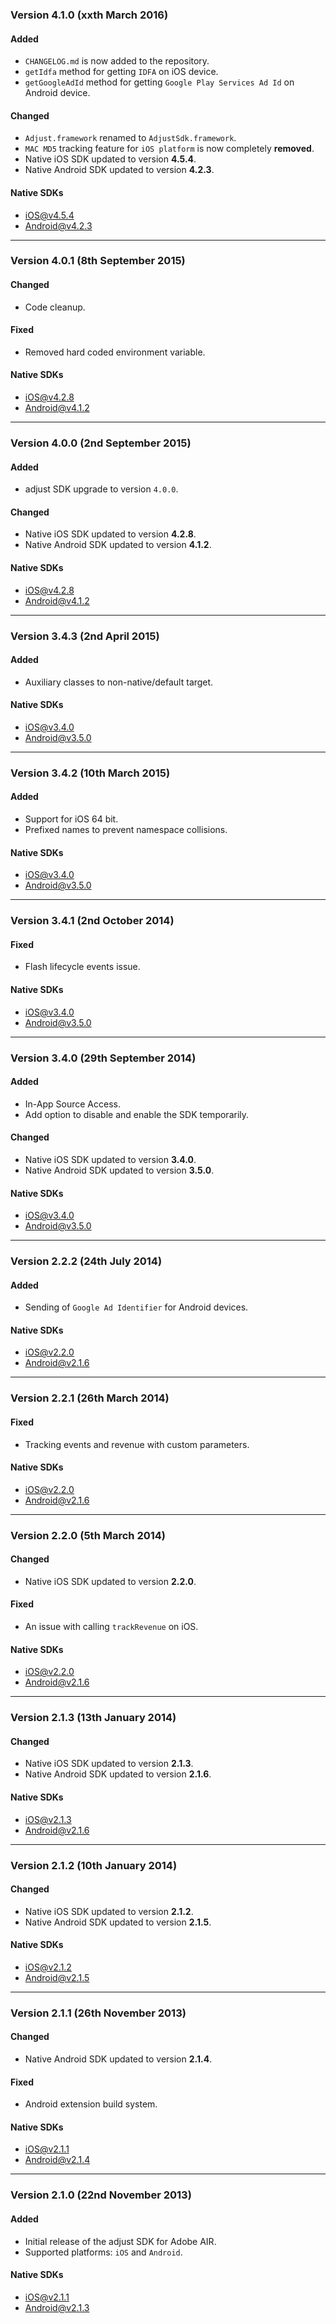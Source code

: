 ### Version 4.1.0 (xxth March 2016)
#### Added
- `CHANGELOG.md` is now added to the repository.
- `getIdfa` method for getting `IDFA` on iOS device.
- `getGoogleAdId` method for getting `Google Play Services Ad Id` on Android device.

#### Changed
- `Adjust.framework` renamed to `AdjustSdk.framework`.
- `MAC MD5` tracking feature for `iOS platform` is now completely **removed**.
- Native iOS SDK updated to version **4.5.4**.
- Native Android SDK updated to version **4.2.3**.

#### Native SDKs
- [iOS@v4.5.4][ios_sdk_v4.5.4]
- [Android@v4.2.3][android_sdk_v4.2.3]

---

### Version 4.0.1 (8th September 2015)
#### Changed
- Code cleanup.

#### Fixed
- Removed hard coded environment variable.

#### Native SDKs
- [iOS@v4.2.8][ios_sdk_v4.2.8]
- [Android@v4.1.2][android_sdk_v4.1.2]

---

### Version 4.0.0 (2nd September 2015)
#### Added
- adjust SDK upgrade to version `4.0.0`.

#### Changed
- Native iOS SDK updated to version **4.2.8**.
- Native Android SDK updated to version **4.1.2**.

#### Native SDKs
- [iOS@v4.2.8][ios_sdk_v4.2.8]
- [Android@v4.1.2][android_sdk_v4.1.2]

---

### Version 3.4.3 (2nd April 2015)
#### Added
- Auxiliary classes to non-native/default target.

#### Native SDKs
- [iOS@v3.4.0][ios_sdk_v3.4.0]
- [Android@v3.5.0][android_sdk_v3.5.0]

---

### Version 3.4.2 (10th March 2015)
#### Added
- Support for iOS 64 bit.
- Prefixed names to prevent namespace collisions.

#### Native SDKs
- [iOS@v3.4.0][ios_sdk_v3.4.0]
- [Android@v3.5.0][android_sdk_v3.5.0]

---

### Version 3.4.1 (2nd October 2014)
#### Fixed
- Flash lifecycle events issue.

#### Native SDKs
- [iOS@v3.4.0][ios_sdk_v3.4.0]
- [Android@v3.5.0][android_sdk_v3.5.0]

---

### Version 3.4.0 (29th September 2014)
#### Added
- In-App Source Access.
- Add option to disable and enable the SDK temporarily.

#### Changed
- Native iOS SDK updated to version **3.4.0**.
- Native Android SDK updated to version **3.5.0**.

#### Native SDKs
- [iOS@v3.4.0][ios_sdk_v3.4.0]
- [Android@v3.5.0][android_sdk_v3.5.0]

---

### Version 2.2.2 (24th July 2014)
#### Added
- Sending of `Google Ad Identifier` for Android devices.

#### Native SDKs
- [iOS@v2.2.0][ios_sdk_v2.2.0]
- [Android@v2.1.6][android_sdk_v2.1.6]

---

### Version 2.2.1 (26th March 2014)
#### Fixed
- Tracking events and revenue with custom parameters.

#### Native SDKs
- [iOS@v2.2.0][ios_sdk_v2.2.0]
- [Android@v2.1.6][android_sdk_v2.1.6]

---

### Version 2.2.0 (5th March 2014)
#### Changed
- Native iOS SDK updated to version **2.2.0**.

#### Fixed
- An issue with calling `trackRevenue` on iOS.

#### Native SDKs
- [iOS@v2.2.0][ios_sdk_v2.2.0]
- [Android@v2.1.6][android_sdk_v2.1.6]

---

### Version 2.1.3 (13th January 2014)
#### Changed
- Native iOS SDK updated to version **2.1.3**.
- Native Android SDK updated to version **2.1.6**.

#### Native SDKs
- [iOS@v2.1.3][ios_sdk_v2.1.3]
- [Android@v2.1.6][android_sdk_v2.1.6]

---

### Version 2.1.2 (10th January 2014)
#### Changed
- Native iOS SDK updated to version **2.1.2**.
- Native Android SDK updated to version **2.1.5**.

#### Native SDKs
- [iOS@v2.1.2][ios_sdk_v2.1.2]
- [Android@v2.1.5][android_sdk_v2.1.5]

---

### Version 2.1.1 (26th November 2013)
#### Changed
- Native Android SDK updated to version **2.1.4**.

#### Fixed
- Android extension build system.

#### Native SDKs
- [iOS@v2.1.1][ios_sdk_v2.1.1]
- [Android@v2.1.4][android_sdk_v2.1.4]

---

### Version 2.1.0 (22nd November 2013)
#### Added
- Initial release of the adjust SDK for Adobe AIR.
- Supported platforms: `iOS` and `Android`.

#### Native SDKs
- [iOS@v2.1.1][ios_sdk_v2.1.1]
- [Android@v2.1.3][android_sdk_v2.1.3]

[ios_sdk_v2.1.1]: https://github.com/adjust/ios_sdk/tree/v2.1.1
[ios_sdk_v2.1.2]: https://github.com/adjust/ios_sdk/tree/v2.1.2
[ios_sdk_v2.1.3]: https://github.com/adjust/ios_sdk/tree/v2.1.3
[ios_sdk_v2.2.0]: https://github.com/adjust/ios_sdk/tree/v2.2.0
[ios_sdk_v3.4.0]: https://github.com/adjust/ios_sdk/tree/v3.4.0
[ios_sdk_v4.2.8]: https://github.com/adjust/ios_sdk/tree/v4.2.8
[ios_sdk_v4.5.4]: https://github.com/adjust/ios_sdk/tree/v4.5.4

[android_sdk_v2.1.3]: https://github.com/adjust/android_sdk/tree/v2.1.3
[android_sdk_v2.1.4]: https://github.com/adjust/android_sdk/tree/v2.1.4
[android_sdk_v2.1.5]: https://github.com/adjust/android_sdk/tree/v2.1.5
[android_sdk_v2.1.6]: https://github.com/adjust/android_sdk/tree/v2.1.6
[android_sdk_v3.5.0]: https://github.com/adjust/android_sdk/tree/v3.5.0
[android_sdk_v4.1.2]: https://github.com/adjust/android_sdk/tree/v4.1.2
[android_sdk_v4.2.3]: https://github.com/adjust/android_sdk/tree/v4.2.3
